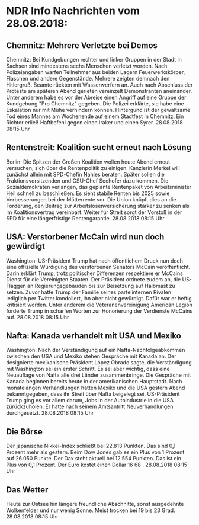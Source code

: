 # NDR Info Nachrichten vom 28.08.2018:


## Chemnitz: Mehrere Verletzte bei Demos
Chemnitz: Bei Kundgebungen rechter und linker Gruppen in der Stadt in Sachsen sind mindestens sechs Menschen verletzt worden. Nach Polizeiangaben warfen Teilnehmer aus beiden Lagern Feuerwerkskörper, Flaschen und andere Gegenstände. Mehrere zeigten demnach den Hitlergruß. Beamte rückten mit Wasserwerfern an. Auch nach Abschluss der Proteste am späteren Abend gerieten vereinzelt Demonstranten aneinander. Unter anderem habe es vor der Abreise einen Angriff auf eine Gruppe der Kundgebung "Pro Chemnitz" gegeben. Die Polizei erklärte, sie habe eine Eskalation nur mit Mühe verhindern können. Hintergund ist der gewaltsame Tod eines Mannes am Wochenende auf einem Stadtfest in Chemnitz. Ein Richter erließ Haftbefehl gegen einen Iraker und einen Syrer. 28.08.2018 08:15 Uhr 

## Rentenstreit: Koalition sucht erneut nach Lösung
Berlin: Die Spitzen der Großen Koalition wollen heute Abend erneut versuchen, sich über die Rentenpolitik zu einigen. Kanzlerin Merkel will zunächst allein mit SPD-Chefin Nahles beraten. Später sollen die Fraktionsvorsitzenden und CSU-Chef Seehofer dazu kommen. Die Sozialdemokraten verlangen, das geplante Rentenpaket von Arbeitsminister Heil schnell zu beschließen. Es sieht stabile Renten bis 2025 sowie Verbesserungen bei der Mütterrente vor. Die Union knüpft dies an die Forderung, den Beitrag zur Arbeitslosenversicherung stärker zu senken als im Koalitionsvertrag vereinbart. Weiter für Streit sorgt der Vorstoß in der SPD für eine längerfristige Rentengarantie. 28.08.2018 08:15 Uhr 

## USA: Verstorbener McCain wird nun doch gewürdigt
Washington:   US-Präsident Trump hat nach öffentlichem Druck nun doch eine offizielle Würdigung des verstorbenen Senators McCain veröffentlicht. Darin erklärt Trump, trotz politischer Differenzen respektiere er McCains Dienst für die Vereinigten Staaten. Der Präsident ordnete zudem an, die US-Flaggen an Regierungsgebäuden bis zur Beisetzung auf Halbmast zu setzen. Zuvor hatte Trump der Familie seines parteiinternen Rivalen lediglich per Twitter kondoliert, ihn aber nicht gewürdigt. Dafür war er heftig kritisiert worden. Unter anderem die Veteranenvereinigung American Legion forderte Trump in scharfen Worten zur Honorierung der Verdienste McCains auf. 28.08.2018 08:15 Uhr 

## Nafta: Kanada verhandelt mit USA und Mexiko
Washington: Nach der Verständigung auf ein Nafta-Nachfolgeabkommen zwischen den USA und Mexiko stehen Gespräche mit Kanada an. Der designierte mexikanische Präsident López Obrado sagte, die Verständigung mit Washington sei ein erster Schritt. Es sei aber wichtig, dass eine Neuauflage von Nafta alle drei Länder zusammenbringe. Die Gespräche mit Kanada beginnen bereits heute in der amerikanischen Hauptstadt. Nach monatelangen Verhandlungen hatten Mexiko und die USA gestern Abend bekanntgegeben, dass ihr Streit über Nafta beigelegt sei. US-Präsident Trump ging es vor allem darum, Jobs in der Autoindustrie in die USA zurückzuholen. Er hatte nach seinem Amtsantritt Neuverhandlungen durchgesetzt. 28.08.2018 08:15 Uhr 

## Die Börse
Der japanische Nikkei-Index schließt bei  22.813  Punkten. Das sind   0,1  Prozent mehr als gestern. Beim Dow Jones gab es ein Plus von  1  Prozent auf  26.050  Punkte. Der Dax steht aktuell bei  12.554  Punkten. Das ist ein Plus  von  0,1  Prozent. Der Euro kostet einen Dollar  16 68 . 28.08.2018 08:15 Uhr 

## Das Wetter
Heute zur Ostsee hin längere freundliche Abschnitte, sonst ausgedehnte Wolkenfelder und nur wenig Sonne. Meist trocken bei 19 bis 23 Grad. 28.08.2018 08:15 Uhr 
